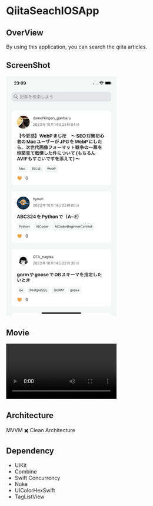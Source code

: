 # QiitaSeachIOSApp

## OverView
By using this application, you can search the qiita articles.

## ScreenShot
<img width=300 src="./screenshot/spcreenshot_light_theme.png"/>

## Movie
<video width="300" src="https://github.com/matsuurayuki1219/qiita-search-ios-app/assets/105269911/c327d0fb-c96e-4d3f-9ab9-601d41e995f0"></video>

## Architecture
MVVM ✖️ Clean Architecture

## Dependency
- UIKit
- Combine
- Swift Concurrency
- Nuke
- UIColorHexSwift
- TagListView
